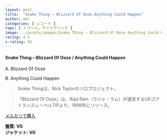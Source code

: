 ```yaml
---
layout: post
title:  "Snake Thing – Blizzard Of Ooze Anything Could Happen"
author: mmr
categories: [ レコード ]
tags: [ トランス, サイケデリック ]
image: ../assets/images/Snake Thing – Blizzard Of Ooze Anything Could Happen.jpg
rating: 4.5
v-rating: VG
---
```


#### Snake Thing – Blizzard Of Ooze / Anything Could Happen

A. Blizzard Of Ooze

B. Anything Could Happen

> Snake Thingは、Nick Taylorのソロプロジェクト。

> 「Blizzard Of Ooze」は、Raja Ram（ラジャ・ラム）が運営するUKゴアトランスレーベルTIPより、1998年にリリース。

[メルカリで購入](https://jp.mercari.com/item/m54118975071)

<div class="mt-4 mb-4 d-flex align-items-center">
<strong class="mr-1">盤質: VG</strong>
</div>
<div class="mt-4 mb-4 d-flex align-items-center">
<strong class="mr-1">ジャケット: VG</strong>
</div>
